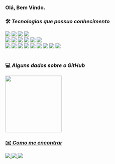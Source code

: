 ### Olá, Bem Vindo.

### 🛠 *Tecnologias que possuo conhecimento*
<div display="inline-block">
 <img src="https://badgen.net/badge/icon/GitHub?icon=github&label"/>
 <img src="https://badgen.net/badge/Typescript/VisualStudio/blue/?icon=https://cdn.jsdelivr.net/gh/devicons/devicon/icons/vscode/vscode-original.svg&label"/>
 <img src="https://badgen.net/badge/Heroku/Heroku/purple/?icon=https://cdn.jsdelivr.net/gh/devicons/devicon/icons/heroku/heroku-original.svg&label"/>
 <img src="https://badgen.net/badge/Heroku/AWS/blue/?icon=https://cdn.jsdelivr.net/gh/devicons/devicon/icons/amazonwebservices/amazonwebservices-original-wordmark.svg&label"/>
  <br>
 <img src="https://badgen.net/badge/MQL5/MQL5/blue/?icon=https://cdn.jsdelivr.net/gh/devicons/devicon/icons/c/c-original.svg&label"/>
 <img src="https://badgen.net/badge/MQL4/MQL4/blue/?icon=https://cdn.jsdelivr.net/gh/devicons/devicon/icons/c/c-original.svg&label"/>
 <img src="https://badgen.net/badge/HTML5/HTML5/orange/?icon=https://cdn.jsdelivr.net/gh/devicons/devicon/icons/html5/html5-original.svg&label"/>
 <img src="https://badgen.net/badge/CSS3/CSS3/blue/?icon=https://cdn.jsdelivr.net/gh/devicons/devicon/icons/css3/css3-original.svg&label"/>
 <img src="https://badgen.net/badge/Javascript/Javascript/yellow/?icon=https://cdn.jsdelivr.net/gh/devicons/devicon/icons/javascript/javascript-original.svg&label"/>
 <img src="https://badgen.net/badge/MySql/MySql/blue/?icon=https://cdn.jsdelivr.net/gh/devicons/devicon/icons/mysql/mysql-original.svg&label"/>
  <br>
 <img src="https://badgen.net/badge/NodeJs/NodeJs/green/?icon=https://cdn.jsdelivr.net/gh/devicons/devicon/icons/nodejs/nodejs-original.svg&label"/>
 <img src="https://badgen.net/badge/ReactJs/ReactJs/cyan?icon=https://cdn.jsdelivr.net/gh/devicons/devicon/icons/react/react-original.svg&label"/>
 <img src="https://badgen.net/badge/Typescript/Typescript/blue/?icon=https://cdn.jsdelivr.net/gh/devicons/devicon/icons/typescript/typescript-original.svg&label"/>
 <img src="https://badgen.net/badge/Npm/npm/red/?icon=https://cdn.jsdelivr.net/gh/devicons/devicon/icons/npm/npm-original-wordmark.svg&label"/>
 <img src="https://badgen.net/badge/Yarn/Yarn/blue/?icon=https://cdn.jsdelivr.net/gh/devicons/devicon/icons/yarn/yarn-original.svg&label"/>
 <img src="https://badgen.net/badge/Sequelize/Sequelize/blue/?icon=https://cdn.jsdelivr.net/gh/devicons/devicon/icons/sequelize/sequelize-original.svg&label"/>
 <img src="https://badgen.net/badge/Express/Express/blue/?icon=https://cdn.jsdelivr.net/gh/devicons/devicon/icons/express/express-original.svg&label"/>
 <img src="https://badgen.net/badge/git/git/red/?icon=https://cdn.jsdelivr.net/gh/devicons/devicon/icons/git/git-original.svg&label"/>
 <img src="https://badgen.net/badge/bootstrap/Bootstrap/purple/?icon=https://cdn.jsdelivr.net/gh/devicons/devicon/icons/bootstrap/bootstrap-plain.svg&label"/>
</div>
<br>

 ### 💻 *Alguns dados sobre o GitHub*
 <div>
<a href="https://github.com/Danrlei-Hornke">
 
<img height="180em" src="https://github-readme-stats.vercel.app/api?username=Danrlei-Hornke&show_icons=true&icon_color=0fb81d&include_all_commits=true&count_private=true&bg_color=18191f&text_color=fff"/>
 </div>

 ### ✉️ *Como me encontrar*
 <div display="inline-block">
   <a href="https://www.linkedin.com/in/danrlei-dscoding" target="_blank">
     <img src="https://badgen.net/badge/Linkedin/Linkedin/blue/?icon=https://cdn.jsdelivr.net/gh/devicons/devicon/icons/linkedin/linkedin-original.svg&label"/>         
   </a>
   <a href="https://www.facebook.com/dh.hornke/" target="_blank">
     <img src="https://badgen.net/badge/Facebook/Facebook/blue/?icon=https://cdn.jsdelivr.net/gh/devicons/devicon/icons/facebook/facebook-original.svg&label"/>         
   </a>
   <a href="https://t.me/Ds_Coding" target="_blank">
     <img src="https://badgen.net/badge/icon/telegram?icon=telegram&label"/>   
   </a>
 </div>

  


